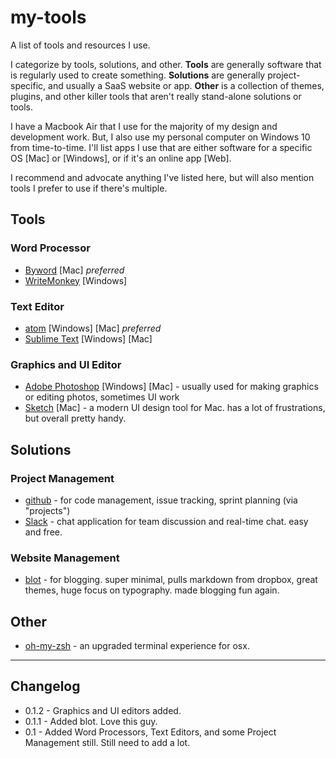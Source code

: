# my-tools
A list of tools and resources I use. 

I categorize by tools, solutions, and other. **Tools** are generally software that is regularly used to create something. **Solutions** are generally project-specific, and usually a SaaS website or app. **Other** is a collection of themes, plugins, and other killer tools that aren't really stand-alone solutions or tools.

I have a Macbook Air that I use for the majority of my design and development work. But, I also use my personal computer on Windows 10 from time-to-time. I'll list apps I use that are either software for a specific OS [Mac] or [Windows], or if it's an online app [Web].

I recommend and advocate anything I've listed here, but will also mention tools I prefer to use if there's multiple.

## Tools
### Word Processor
* [Byword](https://bywordapp.com/) [Mac] *preferred*
* [WriteMonkey](http://writemonkey.com) [Windows] 

### Text Editor
* [atom](https://atom.io/) [Windows] [Mac] *preferred*
* [Sublime Text](https://www.sublimetext.com/) [Windows] [Mac]

### Graphics and UI Editor
* [Adobe Photoshop](http://www.adobe.com/products/photoshop.html) [Windows] [Mac] - usually used for making graphics or editing photos, sometimes UI work
* [Sketch](https://www.sketchapp.com/) [Mac] - a modern UI design tool for Mac. has a lot of frustrations, but overall pretty handy.

## Solutions

### Project Management
* [github](http://www.github.com) - for code management, issue tracking, sprint planning (via "projects")
* [Slack](https://slack.com/) - chat application for team discussion and real-time chat. easy and free.

### Website Management
* [blot](https://blot.im/) - for blogging. super minimal, pulls markdown from dropbox, great themes, huge focus on typography. made blogging fun again.

## Other
* [oh-my-zsh](http://ohmyz.sh/) - an upgraded terminal experience for osx.


--- 

## Changelog
- 0.1.2 - Graphics and UI editors added.
- 0.1.1 - Added blot. Love this guy.
- 0.1 - Added Word Processors, Text Editors, and some Project Management still. Still need to add a lot.
